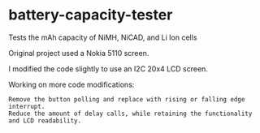 # battery-capacity-tester
Tests the mAh capacity of NiMH, NiCAD, and Li Ion cells

Original project used a Nokia 5110 screen.

I modified the code slightly to use an I2C 20x4 LCD screen.

Working on more code modifications:

    Remove the button polling and replace with rising or falling edge interrupt.
    Reduce the amount of delay calls, while retaining the functionality and LCD readability.
